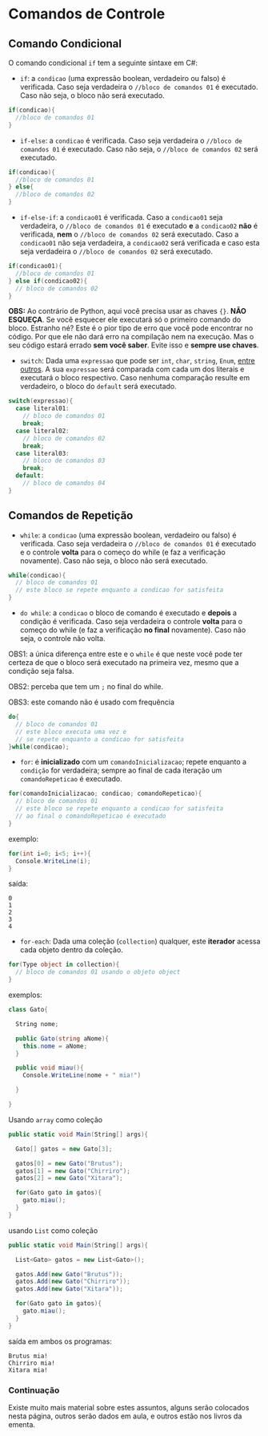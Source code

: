 # Comandos de Controle

## Comando Condicional

O comando condicional `if` tem a seguinte sintaxe em C#:

* `if`: a `condicao` (uma expressão boolean, verdadeiro ou falso) é verificada. Caso seja verdadeira o `//bloco de comandos 01` é executado. Caso não seja, o bloco não será executado.
``` cs
if(condicao){
  //bloco de comandos 01
}
```

* `if-else`: a `condicao` é verificada. Caso seja verdadeira o `//bloco de comandos 01` é executado. Caso não seja, o `//bloco de comandos 02` será executado.
``` cs
if(condicao){
  //bloco de comandos 01
} else{
  //bloco de comandos 02
}
```

* `if-else-if`: a `condicao01` é verificada. Caso a `condicao01` seja verdadeira, o `//bloco de comandos 01` é executado **e** a `condicao02` **não** é verificada, **nem** o `//bloco de comandos 02` será executado. Caso a `condicao01` não seja verdadeira, a `condicao02` será verificada e caso esta seja verdadeira o `//bloco de comandos 02` será executado.
``` cs
if(condicao01){
  //bloco de comandos 01
} else if(condicao02){
  // bloco de comandos 02
}
```

**OBS:** Ao contrário de Python, aqui você precisa usar as chaves `{}`. **NÃO ESQUEÇA**.
Se você esquecer ele executará só o primeiro comando do bloco. Estranho né? Este é o pior tipo de erro que você pode encontrar no código. Por que ele não dará erro na compilação nem na execução. Mas o seu código estará errado **sem você saber**. Evite isso e **sempre use chaves**.

* `switch`: Dada uma `expressao` que pode ser `int`, `char`, `string`, `Enum`, [entre outros](https://learn.microsoft.com/en-us/dotnet/csharp/language-reference/statements/selection-statements). A sua `expressao` será comparada com cada um dos literais e executará o bloco respectivo. Caso nenhuma comparação resulte em verdadeiro, o bloco do `default` será executado.
``` cs
switch(expressao){
  case literal01:
    // bloco de comandos 01
    break;
  case literal02:
    // bloco de comandos 02
    break;
  case literal03:
    // bloco de comandos 03
    break;
  default:
    // bloco de comandos 04
}
```


## Comandos de Repetição

* `while`: a `condicao` (uma expressão boolean, verdadeiro ou falso) é verificada. Caso seja verdadeira o `//bloco de comandos 01` é executado e o controle **volta** para o começo do while (e faz a verificação novamente). Caso não seja, o bloco não será executado.
``` cs
while(condicao){
  // bloco de comandos 01
  // este bloco se repete enquanto a condicao for satisfeita
}
```


* `do while`: a `condicao` o bloco de comando é executado e **depois** a condição é verificada. Caso seja verdadeira o controle **volta** para o começo do while (e faz a verificação **no final** novamente). Caso não seja, o controle não volta.

OBS1: a única diferença entre este e o `while` é que neste você pode ter certeza de que o bloco será executado na primeira vez, mesmo que a condição seja falsa.

OBS2: perceba que tem um `;` no final do while.

OBS3: este comando não é usado com frequência

``` cs
do{
  // bloco de comandos 01
  // este bloco executa uma vez e
  // se repete enquanto a condicao for satisfeita
}while(condicao);
```


* `for`: é **inicializado** com um `comandoInicializacao`; repete enquanto a `condição` for verdadeira; sempre ao final de cada iteração um `comandoRepeticao` é executado.

``` cs
for(comandoInicializacao; condicao; comandoRepeticao){
  // bloco de comandos 01
  // este bloco se repete enquanto a condicao for satisfeita
  // ao final o comandoRepeticao é executado
}
```

exemplo:

``` cs
for(int i=0; i<5; i++){
  Console.WriteLine(i);
}
```
saída:
```
0
1
2
3
4
```


* `for-each`: Dada uma coleção (`collection`) qualquer, este **iterador** acessa cada objeto dentro da coleção.

``` cs
for(Type object in collection){
  // bloco de comandos 01 usando o objeto object
}
```

exemplos:

``` cs
class Gato{

  String nome;

  public Gato(string aNome){
    this.nome = aNome;
  }

  public void miau(){
    Console.WriteLine(nome + " mia!")

  }

}
```

Usando `array` como coleção

``` cs
public static void Main(String[] args){

  Gato[] gatos = new Gato[3];

  gatos[0] = new Gato("Brutus");
  gatos[1] = new Gato("Chirriro");
  gatos[2] = new Gato("Xitara");

  for(Gato gato in gatos){
    gato.miau();
  }
}
```

usando `List` como coleção

``` cs
public static void Main(String[] args){

  List<Gato> gatos = new List<Gato>();

  gatos.Add(new Gato("Brutus"));
  gatos.Add(new Gato("Chirriro"));
  gatos.Add(new Gato("Xitara"));

  for(Gato gato in gatos){
    gato.miau();
  }
}
```
saída em ambos os programas:
```
Brutus mia!
Chirriro mia!
Xitara mia!
```


### Continuação

Existe muito mais material sobre estes assuntos, alguns serão colocados nesta página, outros serão dados em aula, e outros estão nos livros da ementa.
